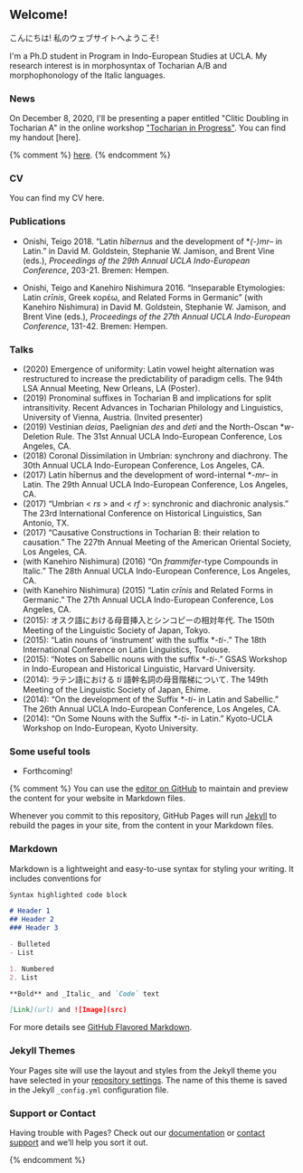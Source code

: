 ## Welcome!

こんにちは! 私のウェブサイトへようこそ!

I'm a Ph.D student in Program in Indo-European Studies at UCLA. My research interest is in morphosyntax of Tocharian A/B and morphophonology of the Italic languages.


### News

On December 8, 2020, I'll be presenting a paper entitled "Clitic Doubling in Tocharian A" in the online workshop ["Tocharian in Progress"](https://www.universiteitleiden.nl/en/events/2020/12/tocharian-in-progress).
You can find my handout [here].

{% comment %}
[here](https://www.dropbox.com/s/ki9z81a15af1lb6/Sh740_Onishi.pdf?dl=0).
{% endcomment %}

### CV

You can find my CV here.

### Publications

- Onishi, Teigo 2018. “Latin *hībernus* and the development of \**(-)mr–* in Latin.” in David M. Goldstein, Stephanie W. Jamison, and Brent Vine (eds.), *Proceedings of the 29th Annual UCLA Indo-European Conference*, 203-21. Bremen: Hempen.

- Onishi, Teigo and Kanehiro Nishimura 2016. “Inseparable Etymologies: Latin *crīnis*, Greek κορέω, and Related Forms in Germanic” (with Kanehiro Nishimura) in David M. Goldstein, Stephanie W. Jamison, and Brent Vine (eds.), *Proceedings of the 27th Annual UCLA Indo-European Conference*, 131-42. Bremen: Hempen.

### Talks

- (2020) Emergence of uniformity: Latin vowel height alternation was restructured to increase the predictability of paradigm cells. The 94th LSA Annual Meeting, New Orleans, LA (Poster).
- (2019) Pronominal suffixes in Tocharian B and implications for split intransitivity. Recent Advances in Tocharian Philology and Linguistics, University of Vienna, Austria. (Invited presenter)
- (2019) Vestinian *deias*, Paelignian *des* and *deti* and the North-Oscan \**w*-Deletion Rule. The 31st Annual UCLA Indo-European Conference, Los Angeles, CA.
- (2018) Coronal Dissimilation in Umbrian: synchrony and diachrony. The 30th Annual UCLA Indo-European Conference, Los Angeles, CA.
- (2017) Latin hībernus and the development of word-internal \*-*mr*– in Latin. The 29th Annual UCLA Indo-European Conference, Los Angeles, CA.
- (2017) “Umbrian < *rs* > and < *rf* >: synchronic and diachronic analysis.” The 23rd International Conference on Historical Linguistics, San Antonio, TX.
- (2017) “Causative Constructions in Tocharian B: their relation to causation.” The 227th Annual Meeting of the American Oriental Society, Los Angeles, CA.
- (with Kanehiro Nishimura) (2016) “On *frammifer*-type Compounds in Italic.” The 28th Annual UCLA Indo-European Conference, Los Angeles, CA.
- (with Kanehiro Nishimura) (2015) “Latin *crīnis* and Related Forms in Germanic.” The 27th Annual UCLA Indo-European Conference, Los Angeles, CA.
- (2015): オスク語における母音挿入とシンコピーの相対年代. The 150th Meeting of the Linguistic Society of Japan, Tokyo.
- (2015): “Latin nouns of ‘instrument’ with the suffix \*-*ti*-.” The 18th International Conference on Latin Linguistics, Toulouse.
- (2015): “Notes on Sabellic nouns with the suffix \*-*ti*-.” GSAS Workshop in Indo-European and Historical Linguistic, Harvard University.
- (2014): ラテン語における *ti* 語幹名詞の母音階梯について. The 149th Meeting of the Linguistic Society of Japan, Ehime.
- (2014): “On the development of the Suffix \*-*ti*- in Latin and Sabellic.” The 26th Annual UCLA Indo-European Conference, Los Angeles, CA.
- (2014): “On Some Nouns with the Suffix \*-*ti*- in Latin.” Kyoto-UCLA Workshop on Indo-European, Kyoto University.

### Some useful tools

- Forthcoming!



{% comment %}
You can use the [editor on GitHub](https://github.com/teigoonishi/teigoonishi/edit/gh-pages/index.md) to maintain and preview the content for your website in Markdown files.

Whenever you commit to this repository, GitHub Pages will run [Jekyll](https://jekyllrb.com/) to rebuild the pages in your site, from the content in your Markdown files.

### Markdown

Markdown is a lightweight and easy-to-use syntax for styling your writing. It includes conventions for

```markdown
Syntax highlighted code block

# Header 1
## Header 2
### Header 3

- Bulleted
- List

1. Numbered
2. List

**Bold** and _Italic_ and `Code` text

[Link](url) and ![Image](src)
```

For more details see [GitHub Flavored Markdown](https://guides.github.com/features/mastering-markdown/).

### Jekyll Themes

Your Pages site will use the layout and styles from the Jekyll theme you have selected in your [repository settings](https://github.com/teigoonishi/teigoonishi/settings). The name of this theme is saved in the Jekyll `_config.yml` configuration file.

### Support or Contact

Having trouble with Pages? Check out our [documentation](https://docs.github.com/categories/github-pages-basics/) or [contact support](https://github.com/contact) and we’ll help you sort it out.

{% endcomment %}
